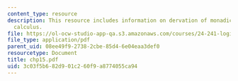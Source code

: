```yaml
---
content_type: resource
description: This resource includes information on dervation of monadic predicate
  calculus.
file: https://ol-ocw-studio-app-qa.s3.amazonaws.com/courses/24-241-logic-i-fall-2005/3c03f5b682d901c260f9a8774055ca94_chp15.pdf
file_type: application/pdf
parent_uid: 08ee49f9-2738-2cbe-85d4-6e04eaa3def0
resourcetype: Document
title: chp15.pdf
uid: 3c03f5b6-82d9-01c2-60f9-a8774055ca94
---
```

